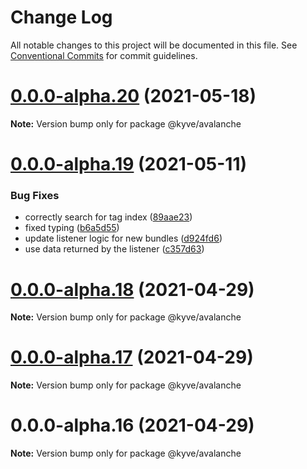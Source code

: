 # Change Log

All notable changes to this project will be documented in this file.
See [Conventional Commits](https://conventionalcommits.org) for commit guidelines.

# [0.0.0-alpha.20](https://github.com/KYVENetwork/avalanche/compare/@kyve/avalanche@0.0.0-alpha.19...@kyve/avalanche@0.0.0-alpha.20) (2021-05-18)

**Note:** Version bump only for package @kyve/avalanche





# [0.0.0-alpha.19](https://github.com/KYVENetwork/avalanche/compare/@kyve/avalanche@0.0.0-alpha.18...@kyve/avalanche@0.0.0-alpha.19) (2021-05-11)


### Bug Fixes

* correctly search for tag index ([89aae23](https://github.com/KYVENetwork/avalanche/commit/89aae2377f58cb2fdf071f3c9bebc4ce990ad01a))
* fixed typing ([b6a5d55](https://github.com/KYVENetwork/avalanche/commit/b6a5d55f84eef9c16402f0b6fb99179931a298bb))
* update listener logic for new bundles ([d924fd6](https://github.com/KYVENetwork/avalanche/commit/d924fd6596a64b41bc667169c77d05392a6d6bb1))
* use data returned by the listener ([c357d63](https://github.com/KYVENetwork/avalanche/commit/c357d6342e7c0f4a2b9e4f3d29460dba9d53758b))





# [0.0.0-alpha.18](https://github.com/KYVENetwork/avalanche/compare/@kyve/avalanche@0.0.0-alpha.17...@kyve/avalanche@0.0.0-alpha.18) (2021-04-29)

**Note:** Version bump only for package @kyve/avalanche

# [0.0.0-alpha.17](https://github.com/KYVENetwork/avalanche/compare/@kyve/avalanche@0.0.0-alpha.16...@kyve/avalanche@0.0.0-alpha.17) (2021-04-29)

**Note:** Version bump only for package @kyve/avalanche

# 0.0.0-alpha.16 (2021-04-29)

**Note:** Version bump only for package @kyve/avalanche

